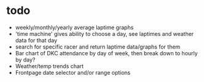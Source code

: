 todo
========

+ weekly/monthly/yearly average laptime graphs
+ 'time machine' gives ability to choose a day, see laptimes and weather data for that day
+ search for specific racer and return laptime data/graphs for them
+ Bar chart of DKC attendance by day of week, then break down to hourly by day?
+ Weather/temp trends chart
+ Frontpage date selector and/or range options
